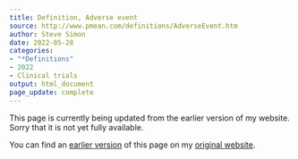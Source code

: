 ```yaml
---
title: Definition, Adverse event
source: http://www.pmean.com/definitions/AdverseEvent.htm
author: Steve Simon
date: 2022-05-28
categories:
- "*Definitions"
- 2022
- Clinical trials
output: html_document
page_update: complete
---
```


This page is currently being updated from the earlier version of my website. Sorry that it is not yet fully available.

<!---More--->


You can find an [earlier version][sim3] of this page on my [original website][sim2].

[sim3]: http://www.pmean.com/definitions/AdverseEvent.htm
[sim2]: http://www.pmean.com/original_site.html
